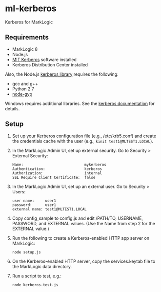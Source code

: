 # ml-kerberos

Kerberos for MarkLogic

## Requirements

- MarkLogic 8
- Node.js
- [MIT Kerberos](http://web.mit.edu/kerberos/dist/) software installed
- Kerberos Distribution Center installed

Also, the Node.js [kerberos library](https://www.npmjs.com/package/kerberos) requires the following:

- gcc and g++
- Python 2.7
- [node-gyp](https://github.com/nodejs/node-gyp)

Windows requires additional libraries. See the [kerberos documentation](https://www.npmjs.com/package/kerberos) for details.

## Setup

1. Set up your Kerberos configuration file (e.g., /etc/krb5.conf) and create the credentials cache with the user (e.g., `kinit test1@MLTEST1.LOCAL`).

2. In the MarkLogic Admin UI, set up external security. Go to Security > External Security:
   ```
   Name:                            mykerberos
   Authentication:                  kerberos
   Authorization:                   internal
   SSL Require Client Certificate:  false
   ```
3. In the MarkLogic Admin UI, set up an external user. Go to Security > Users:

   ```
   user name:     user1
   password:      user1
   external name: test1@MLTEST1.LOCAL
   ```
4. Copy config_sample to config.js and edit /PATH/TO, USERNAME, PASSWORD, and EXTERNAL values. (Use the Name from step 2 for the EXTERNAL value.)

5. Run the following to create a Kerberos-enabled HTTP app server on MarkLogic:
   ```
   node setup.js
   ```
6. On the Kerberos-enabled HTTP server, copy the services.keytab file to the MarkLogic data directory.

7. Run a script to test, e.g.:
   ```
   node kerberos-test.js
   ```
